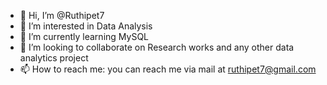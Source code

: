 - 👋 Hi, I’m @Ruthipet7
- 👀 I’m interested in Data Analysis
- 🌱 I’m currently learning MySQL
- 💞️ I’m looking to collaborate on Research works and any other data analytics project
- 📫 How to reach me: you can reach me via mail at  ruthipet7@gmail.com

<!---
Ruthipet7/Ruthipet7 is a ✨ special ✨ repository because its `README.md` (this file) appears on your GitHub profile.
You can click the Preview link to take a look at your changes.
--->
